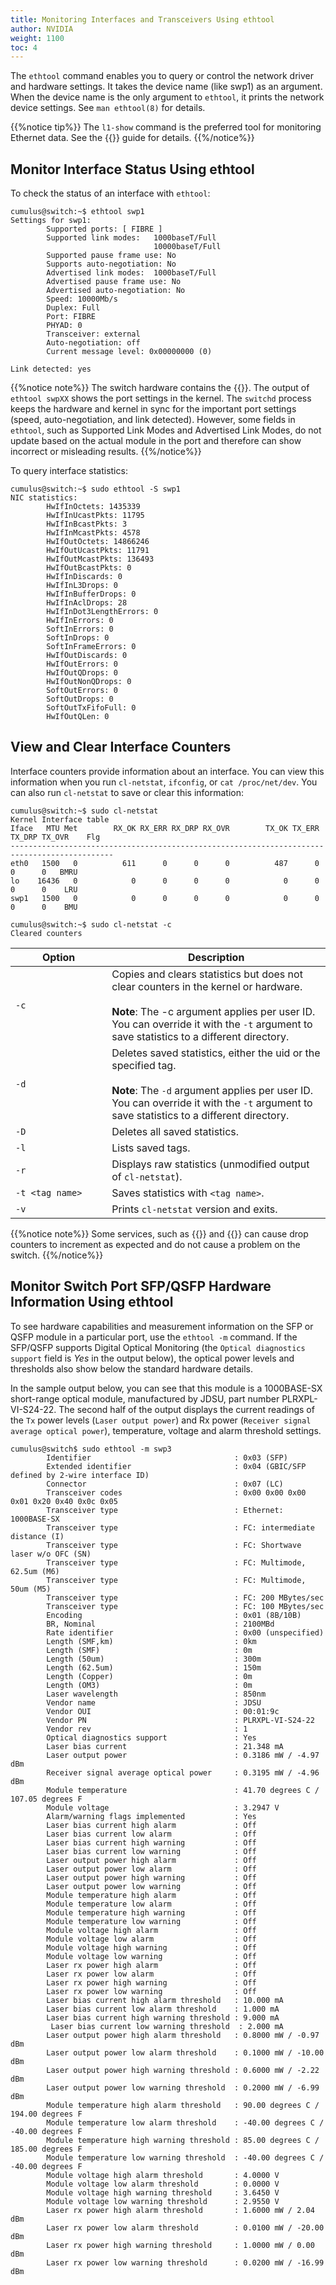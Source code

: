 ```yaml
---
title: Monitoring Interfaces and Transceivers Using ethtool
author: NVIDIA
weight: 1100
toc: 4
---
```


The `ethtool` command enables you to query or control the network driver and hardware settings. It takes the device name (like swp1) as an argument. When the device name is the only argument to `ethtool`, it prints the network device settings. See `man ethtool(8)` for details.

{{%notice tip%}}
The `l1-show` command is the preferred tool for monitoring Ethernet data. See the {{<link url="Troubleshoot-Layer-1">}} guide for details.
{{%/notice%}}

## Monitor Interface Status Using ethtool

To check the status of an interface with `ethtool`:

```
cumulus@switch:~$ ethtool swp1
Settings for swp1:
        Supported ports: [ FIBRE ]
        Supported link modes:   1000baseT/Full
                                10000baseT/Full
        Supported pause frame use: No
        Supports auto-negotiation: No
        Advertised link modes:  1000baseT/Full
        Advertised pause frame use: No
        Advertised auto-negotiation: No
        Speed: 10000Mb/s
        Duplex: Full
        Port: FIBRE
        PHYAD: 0
        Transceiver: external
        Auto-negotiation: off
        Current message level: 0x00000000 (0)

Link detected: yes
```

{{%notice note%}}
The switch hardware contains the {{<link url="Switch-Port-Attributes" text="active port settings">}}. The output of `ethtool swpXX` shows the port settings in the kernel. The `switchd` process keeps the hardware and kernel in sync for the important port settings (speed, auto-negotiation, and link detected). However, some fields in `ethtool`, such as Supported Link Modes and Advertised Link Modes, do not update based on the actual module in the port and therefore can show incorrect or misleading results.
{{%/notice%}}

To query interface statistics:

```
cumulus@switch:~$ sudo ethtool -S swp1
NIC statistics:
        HwIfInOctets: 1435339
        HwIfInUcastPkts: 11795
        HwIfInBcastPkts: 3
        HwIfInMcastPkts: 4578
        HwIfOutOctets: 14866246
        HwIfOutUcastPkts: 11791
        HwIfOutMcastPkts: 136493
        HwIfOutBcastPkts: 0
        HwIfInDiscards: 0
        HwIfInL3Drops: 0
        HwIfInBufferDrops: 0
        HwIfInAclDrops: 28
        HwIfInDot3LengthErrors: 0
        HwIfInErrors: 0
        SoftInErrors: 0
        SoftInDrops: 0
        SoftInFrameErrors: 0
        HwIfOutDiscards: 0
        HwIfOutErrors: 0
        HwIfOutQDrops: 0
        HwIfOutNonQDrops: 0
        SoftOutErrors: 0
        SoftOutDrops: 0
        SoftOutTxFifoFull: 0
        HwIfOutQLen: 0
```

## View and Clear Interface Counters

Interface counters provide information about an interface. You can view this information when you run `cl-netstat`, `ifconfig`, or `cat /proc/net/dev`. You can also run `cl-netstat` to save or clear this information:

```
cumulus@switch:~$ sudo cl-netstat
Kernel Interface table
Iface   MTU Met        RX_OK RX_ERR RX_DRP RX_OVR        TX_OK TX_ERR TX_DRP TX_OVR    Flg
---------------------------------------------------------------------------------------------
eth0   1500   0          611      0      0      0          487      0      0      0   BMRU
lo    16436   0            0      0      0      0            0      0      0      0    LRU
swp1   1500   0            0      0      0      0            0      0      0      0    BMU

cumulus@switch:~$ sudo cl-netstat -c
Cleared counters
```

| Option<img width=300/> | Description<img width=600/> |
|----------------------- |---------------------------- |
| `-c` | Copies and clears statistics but does not clear counters in the kernel or hardware.<br><br>**Note**: The -c argument applies per user ID. You can override it with the `-t` argument to save statistics to a different directory. |
| `-d` | Deletes saved statistics, either the uid or the specified tag.<br><br>**Note**: The `-d` argument applies per user ID. You can override it with the `-t` argument to save statistics to a different directory. |
| `-D` | Deletes all saved statistics. |
| `-l` | Lists saved tags. |
| `-r` | Displays raw statistics (unmodified output of `cl-netstat`). |
| `-t <tag name>`|Saves statistics with `<tag name>`. |
| `-v`|Prints `cl-netstat` version and exits. |

{{%notice note%}}
Some services, such as {{<link url="Multi-Chassis-Link-Aggregation-MLAG/#large-packet-drops-on-the-peer-link-interface" text="MLAG">}} and {{<link url="DHCP-Relays/#considerations" text="DHCP">}} can cause drop counters to increment as expected and do not cause a problem on the switch.
{{%/notice%}}
## Monitor Switch Port SFP/QSFP Hardware Information Using ethtool

To see hardware capabilities and measurement information on the SFP or QSFP module in a particular port, use the `ethtool -m` command. If the SFP/QSFP supports Digital Optical Monitoring (the `Optical diagnostics support` field is *Yes* in the output below), the optical power levels and thresholds also show below the standard hardware details.

In the sample output below, you can see that this module is a 1000BASE-SX short-range optical module, manufactured by JDSU, part number PLRXPL-VI-S24-22. The second half of the output displays the current readings of the `Tx` power levels (`Laser output power`) and Rx power (`Receiver signal average optical power`), temperature, voltage and alarm threshold settings.

```
cumulus@switch$ sudo ethtool -m swp3
        Identifier                                : 0x03 (SFP)
        Extended identifier                       : 0x04 (GBIC/SFP defined by 2-wire interface ID)
        Connector                                 : 0x07 (LC)
        Transceiver codes                         : 0x00 0x00 0x00 0x01 0x20 0x40 0x0c 0x05
        Transceiver type                          : Ethernet: 1000BASE-SX
        Transceiver type                          : FC: intermediate distance (I)
        Transceiver type                          : FC: Shortwave laser w/o OFC (SN)
        Transceiver type                          : FC: Multimode, 62.5um (M6)
        Transceiver type                          : FC: Multimode, 50um (M5)
        Transceiver type                          : FC: 200 MBytes/sec
        Transceiver type                          : FC: 100 MBytes/sec
        Encoding                                  : 0x01 (8B/10B)
        BR, Nominal                               : 2100MBd
        Rate identifier                           : 0x00 (unspecified)
        Length (SMF,km)                           : 0km
        Length (SMF)                              : 0m
        Length (50um)                             : 300m
        Length (62.5um)                           : 150m
        Length (Copper)                           : 0m
        Length (OM3)                              : 0m
        Laser wavelength                          : 850nm
        Vendor name                               : JDSU
        Vendor OUI                                : 00:01:9c
        Vendor PN                                 : PLRXPL-VI-S24-22
        Vendor rev                                : 1
        Optical diagnostics support               : Yes
        Laser bias current                        : 21.348 mA
        Laser output power                        : 0.3186 mW / -4.97 dBm
        Receiver signal average optical power     : 0.3195 mW / -4.96 dBm
        Module temperature                        : 41.70 degrees C / 107.05 degrees F
        Module voltage                            : 3.2947 V
        Alarm/warning flags implemented           : Yes
        Laser bias current high alarm             : Off
        Laser bias current low alarm              : Off
        Laser bias current high warning           : Off
        Laser bias current low warning            : Off
        Laser output power high alarm             : Off
        Laser output power low alarm              : Off
        Laser output power high warning           : Off
        Laser output power low warning            : Off
        Module temperature high alarm             : Off
        Module temperature low alarm              : Off
        Module temperature high warning           : Off
        Module temperature low warning            : Off
        Module voltage high alarm                 : Off
        Module voltage low alarm                  : Off
        Module voltage high warning               : Off
        Module voltage low warning                : Off
        Laser rx power high alarm                 : Off
        Laser rx power low alarm                  : Off
        Laser rx power high warning               : Off
        Laser rx power low warning                : Off
        Laser bias current high alarm threshold   : 10.000 mA
        Laser bias current low alarm threshold    : 1.000 mA
        Laser bias current high warning threshold : 9.000 mA
         Laser bias current low warning threshold  : 2.000 mA
        Laser output power high alarm threshold   : 0.8000 mW / -0.97 dBm
        Laser output power low alarm threshold    : 0.1000 mW / -10.00 dBm
        Laser output power high warning threshold : 0.6000 mW / -2.22 dBm
        Laser output power low warning threshold  : 0.2000 mW / -6.99 dBm
        Module temperature high alarm threshold   : 90.00 degrees C / 194.00 degrees F
        Module temperature low alarm threshold    : -40.00 degrees C / -40.00 degrees F
        Module temperature high warning threshold : 85.00 degrees C / 185.00 degrees F
        Module temperature low warning threshold  : -40.00 degrees C / -40.00 degrees F
        Module voltage high alarm threshold       : 4.0000 V
        Module voltage low alarm threshold        : 0.0000 V
        Module voltage high warning threshold     : 3.6450 V
        Module voltage low warning threshold      : 2.9550 V
        Laser rx power high alarm threshold       : 1.6000 mW / 2.04 dBm
        Laser rx power low alarm threshold        : 0.0100 mW / -20.00 dBm
        Laser rx power high warning threshold     : 1.0000 mW / 0.00 dBm
        Laser rx power low warning threshold      : 0.0200 mW / -16.99 dBm
```
